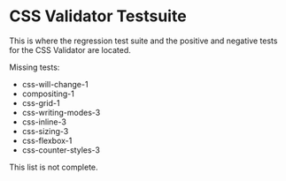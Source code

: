 CSS Validator Testsuite
=======================

This is where the regression test suite and the positive and negative tests
for the CSS Validator are located. 

Missing tests:

 * css-will-change-1
 * compositing-1
 * css-grid-1
 * css-writing-modes-3
 * css-inline-3
 * css-sizing-3
 * css-flexbox-1
 * css-counter-styles-3

This list is not complete.

